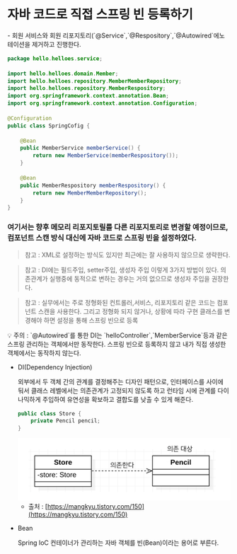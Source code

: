 <h1>자바 코드로 직접 스프링 빈 등록하기</h1>
- 회원 서비스와 회원 리포지토리(`@Service`,`@Respository`,`@Autowired`에노테이션을 제거하고 진행한다.

```java
package hello.helloes.service;

import hello.helloes.domain.Member;
import hello.helloes.repository.MemberMemberRepository;
import hello.helloes.repository.MemberRespository;
import org.springframework.context.annotation.Bean;
import org.springframework.context.annotation.Configuration;

@Configuration
public class SpringCofig {

    @Bean
    public MemberService memberService() {
        return new MemberService(memberRespository());
    }

    @Bean
    public MemberRespository memberRespository() {
        return new MemberMemberRepository();
    }
}
```

### 여기서는 향후 메모리 리포지토릴를 다른 리포지토리로 변경할 예정이므로, 컴포넌트 스캔 방식 대신에 자바 코드로 스프링 빈을 설정하였다.

> 참고 : XML로 설정하는 방식도 있지만 최근에는 잘 사용하지 않으므로 생략한다.
> 

> 참고 : DI에는 필드주입, setter주입, 생성자 주입 이렇게 3가지 방법이 있다. 의존관계가 실행중에 동적으로 변하는 경우는 거의 없으므로 생성자 주입을 권장한다.
> 

> 참고 : 실무에서는 주로 정형화된 컨트롤러,서비스, 리포지토리 같은 코드는 컴포넌트 스캔을 사용한다. 그리고 정형화 되지 않거나, 상황에 따라 구현 클래스를 변경해야 하면 설정을 통해 스프링 빈으로 등록
> 

<aside>
💡 주의 : `@Autowired`를 통한 DI는 `helloController`,`MemberService`등과 같은 스프링 관리하는 객체에서만 동작한다. 스프링 빈으로 등록하지 않고 내가 직접 생성한 객체에서는 동작하지 않는다.

</aside>

- DI(Dependency Injection)
    
    외부에서 두 객체 간의 관계를 결정해주는 디자인 패턴으로, 인터페이스를 사이에 둬서 클래스 레벨에서는 의존관계가 고정되지 않도록 하고 런타임 시에 관계를 다이나믹하게 주입하여 유연성을 확보하고 결합도를 낮출 수 있게 해준다.
    
    ```java
    public class Store {
    	private Pencil pencil;
    }
    ```
    
    <img src = "DI.png">
    
    - 출처 : [https://mangkyu.tistory.com/150](https://mangkyu.tistory.com/150)
- Bean
    
    Spring IoC 컨테이너가 관리하는 자바 객체를 빈(Bean)이라는 용어로 부른다.